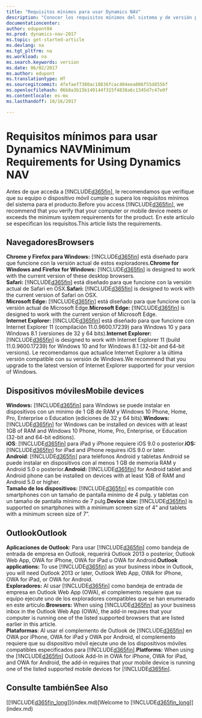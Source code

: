 ```yaml
---
title: "Requisitos mínimos para usar Dynamics NAV"
description: "Conocer los requisitos mínimos del sistema y de versión para usar Dynamics NAV."
documentationcenter: 
author: edupont04
ms.prod: dynamics-nav-2017
ms.topic: get-started-article
ms.devlang: na
ms.tgt_pltfrm: na
ms.workload: na
ms.search.keywords: version
ms.date: 06/02/2017
ms.author: edupont
ms.translationtype: HT
ms.sourcegitcommit: 4fefaef7380ac10836fcac404eea006f55d8556f
ms.openlocfilehash: 06b8a3b15b149144f315f4838a6c1345d7c47e0f
ms.contentlocale: es-mx
ms.lasthandoff: 10/16/2017

---
```

# <a name="minimum-requirements-for-using-dynamics-nav"></a><span data-ttu-id="d368d-103">Requisitos mínimos para usar Dynamics NAV</span><span class="sxs-lookup"><span data-stu-id="d368d-103">Minimum Requirements for Using Dynamics NAV</span></span>
<span data-ttu-id="d368d-104">Antes de que acceda a [!INCLUDE[d365fin](includes/d365fin_md.md)], le recomendamos que verifique que su equipo o dispositivo móvil cumple o supera los requisitos mínimos del sistema para el producto.</span><span class="sxs-lookup"><span data-stu-id="d368d-104">Before you access [!INCLUDE[d365fin](includes/d365fin_md.md)], we recommend that you verify that your computer or mobile device meets or exceeds the minimum system requirements for the product.</span></span> <span data-ttu-id="d368d-105">En este artículo se especifican los requisitos.</span><span class="sxs-lookup"><span data-stu-id="d368d-105">This article lists the requirements.</span></span>  

## <a name="browsers"></a><span data-ttu-id="d368d-106">Navegadores</span><span class="sxs-lookup"><span data-stu-id="d368d-106">Browsers</span></span>
<span data-ttu-id="d368d-107">**Chrome y Firefox para Windows:** [!INCLUDE[d365fin](includes/d365fin_md.md)] está diseñado para que funcione con la versión actual de estos exploradores.</span><span class="sxs-lookup"><span data-stu-id="d368d-107">**Chrome for Windows and Firefox for Windows:** [!INCLUDE[d365fin](includes/d365fin_md.md)] is designed to work with the current version of these desktop browsers.</span></span>  
<span data-ttu-id="d368d-108">**Safari:** [!INCLUDE[d365fin](includes/d365fin_md.md)] está diseñado para que funcione con la versión actual de Safari en OSX.</span><span class="sxs-lookup"><span data-stu-id="d368d-108">**Safari:** [!INCLUDE[d365fin](includes/d365fin_md.md)] is designed to work with the current version of Safari on OSX.</span></span>  
<span data-ttu-id="d368d-109">**Microsoft Edge:** [!INCLUDE[d365fin](includes/d365fin_md.md)] está diseñado para que funcione con la versión actual de Microsoft Edge.</span><span class="sxs-lookup"><span data-stu-id="d368d-109">**Microsoft Edge:** [!INCLUDE[d365fin](includes/d365fin_md.md)] is designed to work with the current version of Microsoft Edge.</span></span>  
<span data-ttu-id="d368d-110">**Internet Explorer:** [!INCLUDE[d365fin](includes/d365fin_md.md)] está diseñado para que funcione con Internet Explorer 11 (compilación 11.0.9600.17239) para Windows 10 y para Windows 8.1 (versiones de 32 y 64 bits).</span><span class="sxs-lookup"><span data-stu-id="d368d-110">**Internet Explorer:** [!INCLUDE[d365fin](includes/d365fin_md.md)] is designed to work with Internet Explorer 11 (build 11.0.9600.17239) for Windows 10 and for Windows 8.1 (32-bit and 64-bit versions).</span></span> <span data-ttu-id="d368d-111">Le recomendamos que actualice Internet Explorer a la última versión compatible con su versión de Windows.</span><span class="sxs-lookup"><span data-stu-id="d368d-111">We recommend that you upgrade to the latest version of Internet Explorer supported for your version of Windows.</span></span>  

## <a name="mobile-devices"></a><span data-ttu-id="d368d-112">Dispositivos móviles</span><span class="sxs-lookup"><span data-stu-id="d368d-112">Mobile devices</span></span>
<span data-ttu-id="d368d-113">**Windows:** [!INCLUDE[d365fin](includes/d365fin_md.md)] para Windows se puede instalar en dispositivos con un mínimo de 1 GB de RAM y Windows 10 Phone, Home, Pro, Enterprise o Education (ediciones de 32 y 64 bits).</span><span class="sxs-lookup"><span data-stu-id="d368d-113">**Windows:** [!INCLUDE[d365fin](includes/d365fin_md.md)] for Windows can be installed on devices with at least 1GB of RAM and Windows 10 Phone, Home, Pro, Enterprise, or Education (32-bit and 64-bit editions).</span></span>  
<span data-ttu-id="d368d-114">**iOS**: [!INCLUDE[d365fin](includes/d365fin_md.md)] para iPad y iPhone requiere iOS 9.0 o posterior.</span><span class="sxs-lookup"><span data-stu-id="d368d-114">**iOS:** [!INCLUDE[d365fin](includes/d365fin_md.md)] for iPad and iPhone requires iOS 9.0 or later.</span></span>  
<span data-ttu-id="d368d-115">**Android**: [!INCLUDE[d365fin](includes/d365fin_md.md)] para teléfonos Android y tabletas Android se puede instalar en dispositivos con al menos 1 GB de memoria RAM y Android 5.0 o posterior.</span><span class="sxs-lookup"><span data-stu-id="d368d-115">**Android:** [!INCLUDE[d365fin](includes/d365fin_md.md)] for Android tablet and Android phone can be installed on devices with at least 1GB of RAM and Android 5.0 or higher.</span></span>  
<span data-ttu-id="d368d-116">**Tamaño de los dispositivos:** [!INCLUDE[d365fin](includes/d365fin_md.md)] es compatible con smartphones con un tamaño de pantalla mínimo de 4 pulg. y tabletas con un tamaño de pantalla mínimo de 7 pulg.</span><span class="sxs-lookup"><span data-stu-id="d368d-116">**Device size:** [!INCLUDE[d365fin](includes/d365fin_md.md)] is supported on smartphones with a minimum screen size of 4” and tablets with a minimum screen size of 7”.</span></span>  

## <a name="outlook"></a><span data-ttu-id="d368d-117">Outlook</span><span class="sxs-lookup"><span data-stu-id="d368d-117">Outlook</span></span>
<span data-ttu-id="d368d-118">**Aplicaciones de Outlook**: Para usar [!INCLUDE[d365fin](includes/d365fin_md.md)] como bandeja de entrada de empresa en Outlook, requerirá Outlook 2013 o posterior, Outlook Web App, OWA for iPhone, OWA for iPad u OWA for Android.</span><span class="sxs-lookup"><span data-stu-id="d368d-118">**Outlook applications:** To use [!INCLUDE[d365fin](includes/d365fin_md.md)] as your business inbox in Outlook, you will need Outlook 2013 or later, Outlook Web App, OWA for iPhone, OWA for iPad, or OWA for Android.</span></span>  
<span data-ttu-id="d368d-119">**Exploradores:** Al usar [!INCLUDE[d365fin](includes/d365fin_md.md)] como bandeja de entrada de empresa en Outlook Web App (OWA), el complemento requiere que su equipo ejecute uno de los exploradores compatibles que se han enumerado en este artículo.</span><span class="sxs-lookup"><span data-stu-id="d368d-119">**Browsers:** When using [!INCLUDE[d365fin](includes/d365fin_md.md)] as your business inbox in the Outlook Web App (OWA), the add-in requires that your computer is running one of the listed supported browsers that are listed earlier in this article.</span></span>  
<span data-ttu-id="d368d-120">**Plataformas**: Al usar el complemento de Outlook de [!INCLUDE[d365fin](includes/d365fin_md.md)] en OWA por iPhone, OWA for iPad y OWA por Android, el complemento requiere que su dispositivo móvil ejecute uno de los dispositivos móviles compatibles especificados para [!INCLUDE[d365fin](includes/d365fin_md.md)].</span><span class="sxs-lookup"><span data-stu-id="d368d-120">**Platforms:** When using the [!INCLUDE[d365fin](includes/d365fin_md.md)] Outlook Add-In in OWA for iPhone, OWA for iPad, and OWA for Android, the add-in requires that your mobile device is running one of the listed supported mobile devices for [!INCLUDE[d365fin](includes/d365fin_md.md)].</span></span>  

## <a name="see-also"></a><span data-ttu-id="d368d-121">Consulte también</span><span class="sxs-lookup"><span data-stu-id="d368d-121">See Also</span></span>
<span data-ttu-id="d368d-122">[[!INCLUDE[d365fin_long](includes/d365fin_long_md.md)]](index.md)</span><span class="sxs-lookup"><span data-stu-id="d368d-122">[Welcome to [!INCLUDE[d365fin_long](includes/d365fin_long_md.md)]](index.md)</span></span>  

